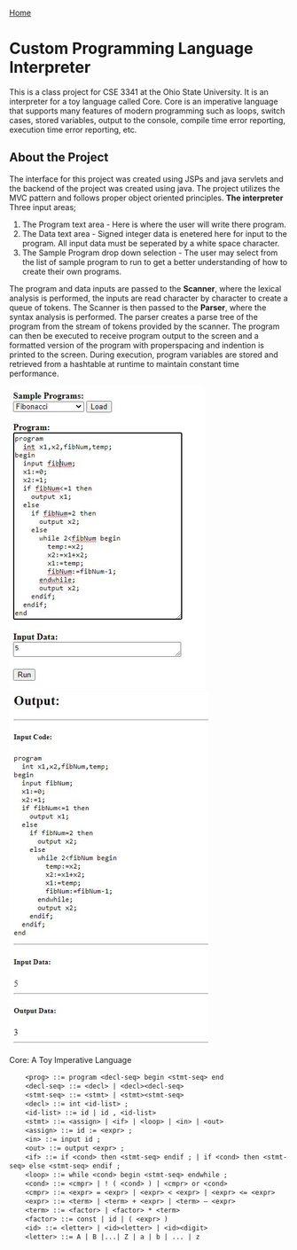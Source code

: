 [Home](https://vanfleet0351.github.io/Kyle-Van-Fleet-Portfolio/)

# Custom Programming Language Interpreter
This is a class project for CSE 3341 at the Ohio State University. It is an interpreter for a toy language called Core. Core is an imperative language that supports many features of modern programming such as loops, switch cases, stored variables, output to the console, compile time error reporting, execution time error reporting, etc. 

## About the Project
The interface for this project was created using JSPs and java servlets and the backend of the project was created using java. The project utilizes the MVC pattern and follows proper object oriented principles.
**The interpreter** Three input areas; 
1. The Program text area - Here is where the user will write there program.
1. The Data text area - Signed integer data is enetered here for input to the program. All input data must be seperated by a white space character.
1. The Sample Program drop down selection - The user may select from the list of sample program to run to get a better understanding of how to create their own programs.

The program and data inputs are passed to the **Scanner**, where the lexical analysis is performed, the inputs are read character by character to create a queue of tokens. The Scanner is then passed to the **Parser**, where the syntax analysis is performed. The parser creates a parse tree of the program from the stream of tokens provided by the scanner. The program can then be executed to receive program output to the screen and a formatted version of the program with properspacing and indention is printed to the screen. During execution, program variables are stored and retrieved from a hashtable at runtime to maintain constant time performance.

![Input](img/GCI-01.JPG)
![Output](img/GCI-02.JPG)

Core: A Toy Imperative Language
```
    <prog> ::= program <decl-seq> begin <stmt-seq> end
    <decl-seq> ::= <decl> | <decl><decl-seq>
    <stmt-seq> ::= <stmt> | <stmt><stmt-seq>
    <decl> ::= int <id-list> ; 
    <id-list> ::= id | id , <id-list> 
    <stmt> ::= <assign> | <if> | <loop> | <in> | <out> 
    <assign> ::= id := <expr> ;
    <in> ::= input id ; 
    <out> ::= output <expr> ; 
    <if> ::= if <cond> then <stmt-seq> endif ; | if <cond> then <stmt-seq> else <stmt-seq> endif ;
    <loop> ::= while <cond> begin <stmt-seq> endwhile ; 
    <cond> ::= <cmpr> | ! ( <cond> ) | <cmpr> or <cond>
    <cmpr> ::= <expr> = <expr> | <expr> < <expr> | <expr> <= <expr>
    <expr> ::= <term> | <term> + <expr> | <term> – <expr>
    <term> ::= <factor> | <factor> * <term>
    <factor> ::= const | id | ( <expr> )
    <id> ::= <letter> | <id><letter> | <id><digit>
    <letter> ::= A | B |...| Z | a | b | ... | z
```
